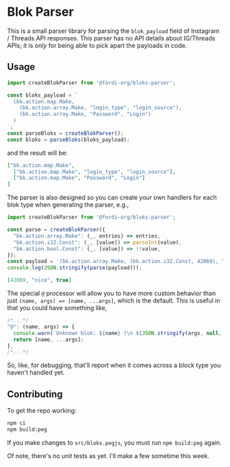# Blok Parser

This is a small parser library for parsing the `blok_payload` field of Instagram / Threads API responses.  This parser has no API details about IG/Threads APIs; it is _only_ for being able to pick apart the payloads in code.

## Usage

```javascript
import createBlokParser from '@fordi-org/bloks-parser';

const bloks_payload = `
  (bk.action.map.Make,
    (bk.action.array.Make, "login_type", "login_source"),
    (bk.action.array.Make, "Password", "Login")
  )
`;
const parseBloks = createBlokParser();
const bloks = parseBloks(bloks_payload);
```

and the result will be:

```json
["bk.action.map.Make",
  ["bk.action.map.Make", "login_type", "login_source"],
  ["bk.action.map.Make", "Password", "Login"]
]
```

The parser is also designed so you can create your own handlers for each blok type when generating the parser, e.g.,

```javascript
import createBlokParser from '@fordi-org/bloks-parser';

const parse = createBlokParser({
  "bk.action.array.Make": (_, entries) => entries,
  "bk.action.i32.Const": (_, [value]) => parseInt(value),
  "bk.action.bool.Const": (_, [value]) => !!value,
});
const payload = '(bk.action.array.Make, (bk.action.i32.Const, 42069), "nice", (bk.action.bool.Const, true))';
console.log(JSON.stringify(parse(payload)));
```

```json
[42069, "nice", true]
```

The special `@` processor will allow you to have more custom behavior than just `(name, args) => [name, ...args]`, which is the default.  This is useful in that you could have something like,

```javascript
/*...*/
"@": (name, args) => {
  console.warn(`Unknown blok: ${name} (\n ${JSON.stringify(args, null, 2).split('\n').join('\n  ')}\n)`);
  return [name, ...args];
},
/*...*/
```

So, like, for debugging, that'll report when it comes across a block type you haven't handled yet.

## Contributing

To get the repo working:

```bash
npm ci
npm build:peg
```

If you make changes to `src/bloks.pegjs`, you must run `npm build:peg` again.

Of note, there's no unit tests as yet.  I'll make a few sometime this week.
